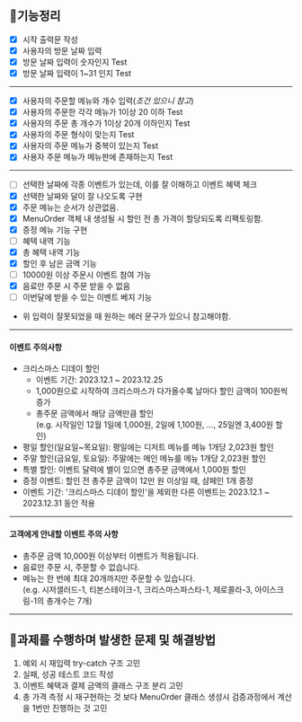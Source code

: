 ## 🚀기능정리


- [x] 시작 출력문 작성
- [x] 사용자의 방문 날짜 입력 
- [x] 방문 날짜 입력이 숫자인지 Test
- [x] 방문 날짜 입력이 1~31 인지 Test
---

- [x] 사용자의 주문할 메뉴와 개수 입력(*조건 있으니 참고*)
- [x] 사용자의 주문한 각각 메뉴가 1이상 20 이하 Test
- [x] 사용자의 주문 총 개수가 1이상 20개 이하인지 Test
- [x] 사용자의 주문 형식이 맞는지 Test
- [x] 사용자의 주문 메뉴가 중복이 있는지 Test
- [x] 사용자 주문 메뉴가 메뉴판에 존재하는지 Test

---

- [ ] 선택한 날짜에 각종 이벤트가 있는데, 이를 잘 이해하고 이벤트 혜택 체크
- [x] 선택한 날짜와 달이 잘 나오도록 구현
- [x] 주문 메뉴는 순서가 상관없음.
- [x] MenuOrder 객체 내 생성될 시 할인 전 총 가격이 할당되도록 리팩토링함. 
- [x] 증정 메뉴 기능 구현
- [ ] 혜택 내역 기능
- [x] 총 혜택 내역 기능
- [x] 할인 후 남은 금액 기능
- [ ] 10000원 이상 주문시 이벤트 참여 가능
- [x] 음료만 주문 시 주문 받을 수 없음
- [ ] 이번달에 받을 수 있는 이벤트 베지 기능

* 위 입력이 잘못되었을 때 원하는 에러 문구가 있으니 참고해야함.

---
#### 이벤트 주의사항

- 크리스마스 디데이 할인
    - 이벤트 기간: 2023.12.1 ~ 2023.12.25
    - 1,000원으로 시작하여 크리스마스가 다가올수록 날마다 할인 금액이 100원씩 증가
    - 총주문 금액에서 해당 금액만큼 할인  
      (e.g. 시작일인 12월 1일에 1,000원, 2일에 1,100원, ..., 25일엔 3,400원 할인)
- 평일 할인(일요일~목요일): 평일에는 디저트 메뉴를 메뉴 1개당 2,023원 할인
- 주말 할인(금요일, 토요일): 주말에는 메인 메뉴를 메뉴 1개당 2,023원 할인
- 특별 할인: 이벤트 달력에 별이 있으면 총주문 금액에서 1,000원 할인
- 증정 이벤트: 할인 전 총주문 금액이 12만 원 이상일 때, 샴페인 1개 증정
- 이벤트 기간: '크리스마스 디데이 할인'을 제외한 다른 이벤트는 2023.12.1 ~ 2023.12.31 동안 적용

---

#### 고객에게 안내할 이벤트 주의 사항

- 총주문 금액 10,000원 이상부터 이벤트가 적용됩니다.
- 음료만 주문 시, 주문할 수 없습니다.
- 메뉴는 한 번에 최대 20개까지만 주문할 수 있습니다.  
  (e.g. 시저샐러드-1, 티본스테이크-1, 크리스마스파스타-1, 제로콜라-3, 아이스크림-1의 총개수는 7개)

---




## 🎯과제를 수행하며 발생한 문제 및 해결방법 

1. 예외 시 재입력 try-catch 구조 고민
2. 실패, 성공 테스트 코드 작성
3. 이벤트 혜택과 결제 금액의 클래스 구조 분리 고민
4. 총 가격 측정 시 재구현하는 것 보다 MenuOrder 클래스 생성시 검증과정에서 계산을 1번만 진행하는 것 고민
